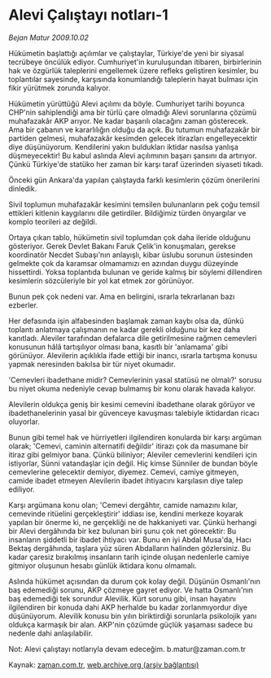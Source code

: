 # Alevi Çalıştayı notları-1

*Bejan Matur 2009.10.02*

<tr><td class="metin" colspan="2" style="padding-top: 20px; padding-left: 5px; padding-right: 10px;">Hükümetin başlattığı açılımlar ve çalıştaylar, Türkiye'de yeni bir siyasal tecrübeye öncülük ediyor. Cumhuriyet'in kuruluşundan itibaren, birbirlerinin hak ve özgürlük taleplerini engellemek üzere refleks geliştiren kesimler, bu toplantılar sayesinde, karşısında konumlandığı taleplerin hayat bulması için fikir yürütmek zorunda kalıyor.</td></tr><tr><td class="metin" colspan="2" style="padding-top: 20px; padding-left: 5px; padding-right: 10px;"><p> Hükümetin yürüttüğü Alevi açılımı da böyle. Cumhuriyet tarihi boyunca CHP'nin sahiplendiği ama bir türlü çare olmadığı Alevi sorunlarına çözümü muhafazakâr AKP arıyor. Ne kadar başarılı olacağını zaman gösterecek. Ama bir çabanın ve kararlılığın olduğu da açık. Bu tutumun muhafazakâr bir partiden gelmesi, muhafazakâr kesimden gelecek itirazları engelleyecektir diye düşünüyorum. Kendilerini yakın buldukları iktidar nasılsa yanlışa düşmeyecektir! Bu kabul aslında Alevi açılımının başarı şansını da artırıyor. Çünkü Türkiye'de statüko her zaman bir karşı taraf üzerinden siyaseti tıkadı.
<p> Önceki gün Ankara'da yapılan çalıştayda farklı kesimlerin çözüm önerilerini dinledik.
<p> Sivil toplumun muhafazakâr kesimini temsilen bulunanların pek çoğu temsil ettikleri kitlenin kaygılarını dile getirdiler. Bildiğimiz türden önyargılar ve komplo teorileri az değildi.
<p> Ortaya çıkan tablo, hükümetin sivil toplumdan çok daha ileride olduğunu gösteriyor. Gerek Devlet Bakanı Faruk Çelik'in konuşmaları, gerekse koordinatör Necdet Subaşı'nın anlayışlı, kibar üslubu sorunun üstesinden gelmekte çok da karamsar olmamamızı en azından duygu düzeyinde hissettirdi. Yoksa toplantıda bulunan ve geride kalmış bir söylemi dillendiren kesimlerin sözcüleriyle bir yol kat etmek zor görünüyor.
<p> Bunun pek çok nedeni var. Ama en belirgini, ısrarla tekrarlanan bazı ezberler.
<p> Her defasında işin alfabesinden başlamak zaman kaybı olsa da, dünkü toplantı anlatmaya çalışmanın ne kadar gerekli olduğunu bir kez daha kanıtladı. Aleviler tarafından defalarca dile getirilmesine rağmen cemevleri konusunun hâlâ tartışılıyor olması bana, kasıtlı bir 'anlamama' gibi görünüyor. Alevilerin açıklıkla ifade ettiği bir inancı, ısrarla tartışma konusu yapmak neresinden bakılsa bir tür niyet okumadır.
<p> 'Cemevleri ibadethane midir? Cemevlerinin yasal statüsü ne olmalı?' sorusu bu niyet okuma nedeniyle cevap bulmamış bir konu olarak havada kalıyor.
<p> Alevilerin oldukça geniş bir kesimi cemevini ibadethane olarak görüyor ve ibadethanelerinin yasal bir güvenceye kavuşması talebiyle iktidardan ricacı oluyorlar.
<p> Bunun gibi temel hak ve hürriyetleri ilgilendiren konularda bir karşı argüman olarak; 'Cemevi, caminin alternatifi değildir' itirazı çok da masumane bir itiraz gibi gelmiyor bana. Çünkü biliniyor; Aleviler cemevlerini kendileri için istiyorlar, Sünni vatandaşlar için değil. Hiç kimse Sünniler de bundan böyle cemevlerine gelecektir demiyor, diyemez. Cemevi, camiye gitmeyen, camide ibadet etmeyen Alevilerin ibadet ihtiyacını karşılasın diye talep ediliyor.
<p> Karşı argümana konu olan; 'Cemevi dergâhtır, camide namazını kılar, cemevinde ritüelini gerçekleştirir' iddiası ise, kendini merkeze koyarak yapılan bir önerme ki, ne gerçekliği ne de hakkaniyeti var. Çünkü herhangi bir Alevi dergâhında bir kez bulunan biri şunu çok net görecektir: Bu insanların şiddetli bir ibadet ihtiyacı var. Bunu en iyi Abdal Musa'da, Hacı Bektaş dergâhında, taşlara yüz süren Abdalların halinden gözlersiniz. Bu kadar çaresiz bırakılmış insanların tarih içinde oluşan nedenlerle camiye gitmiyor oluşunun hesabı günlük iktidara konu olmamalı.
<p> Aslında hükümet açısından da durum çok kolay değil. Düşünün Osmanlı'nın baş edemediği sorunu, AKP çözmeye gayret ediyor. Ve hatta Osmanlı'nın baş edemediği tek sorundur Alevilik. Kürt sorunu gibi, insan hayatını ilgilendiren bir konuda dahi AKP herhalde bu kadar zorlanmıyordur diye düşünüyorum. Alevilik konusu bin yılın biriktirdiği sorunlarla psikolojik yanı oldukça karmaşık bir alan. AKP'nin çözümde güçlük yaşaması sadece bu nedenle dahi anlaşılabilir.
<p> Not: Alevi çalıştayı notlarıyla devam edeceğim. b.matur@zaman.com.tr <br/></p></p></p></p></p></p></p></p></p></p></p></p></td></tr>

Kaynak: [zaman.com.tr](http://zaman.com.tr/yazar.do?yazino=898375), [web.archive.org (arşiv bağlantısı)](http://web.archive.org/web/20091010021817/http://zaman.com.tr:80/yazar.do?yazino=898375)
